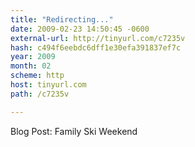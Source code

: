 ```yaml
---
title: "Redirecting..."
date: 2009-02-23 14:50:45 -0600
external-url: http://tinyurl.com/c7235v
hash: c494f6eebdc6dff1e30efa391837ef7c
year: 2009
month: 02
scheme: http
host: tinyurl.com
path: /c7235v

---
```


Blog Post: Family Ski Weekend 
